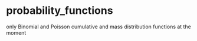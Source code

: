 # probability_functions

only Binomial and Poisson cumulative and mass distribution functions at the moment